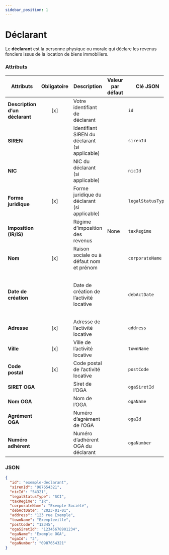 ```yaml
---
sidebar_position: 1
---
```


# Déclarant

Le **déclarant** est la personne physique ou morale qui déclare les revenus fonciers issus de la location de biens immobiliers.

### Attributs

| **Attributs**                  | **Obligatoire** | **Description**                                | **Valeur par défaut** | **Clé JSON**      | **Domaine de validité**                                                                |
| ------------------------------ | :-------------: | ---------------------------------------------- | --------------------- | ----------------- | -------------------------------------------------------------------------------------- |
| **Description d’un déclarant** |       [x]       | Votre identifiant de déclarant                 |                       | `id`              | Clé d'identification unique (chaîne de caractères)                                     |
| **SIREN**                      |                 | Identifiant SIREN du déclarant (si applicable) |                       | `sirenId`         | Chaîne de caractères (9 caractères)                                                    |
| **NIC**                        |                 | NIC du déclarant (si applicable)               |                       | `nicId`           | Chaîne de caractères (5 caractères)                                                    |
| **Forme juridique**            |       [x]       | Forme juridique du déclarant (si applicable)   |                       | `legalStatusType` | Identifiant des statuts (annexe 2 pour la liste)                                       |
| **Imposition (IR/IS)**         |                 | Régime d’imposition des revenus                | None                  | `taxRegime`       | `IR` (appartement), `IS` (maison)                                                      |
| **Nom**                        |       [x]       | Raison sociale ou à défaut nom et prénom       |                       | `corporateName`   | Chaîne de caractères                                                                   |
| **Date de création**           |                 | Date de création de l’activité locative        |                       | `debActDate`      | Chaîne de caractères (en l'absence de fuseau horaire, celui-ci est mis à Paris/France) |
| **Adresse**                    |       [x]       | Adresse de l’activité locative                 |                       | `address`         | Chaîne de caractères                                                                   |
| **Ville**                      |       [x]       | Ville de l’activité locative                   |                       | `townName`        | Chaîne de caractères                                                                   |
| **Code postal**                |       [x]       | Code postal de l’activité locative             |                       | `postCode`        | Chaîne de caractères                                                                   |
| **SIRET OGA**                  |                 | Siret de l’OGA                                 |                       | `ogaSiretId`      | Chaîne de caractères                                                                   |
| **Nom OGA**                    |                 | Nom de l’OGA                                   |                       | `ogaName`         | Chaîne de caractères                                                                   |
| **Agrément OGA**               |                 | Numéro d’agrément de l’OGA                     |                       | `ogaId`           | Chaîne de caractères                                                                   |
| **Numéro adhérent**            |                 | Numéro d’adhérent OGA du déclarant             |                       | `ogaNumber`       | Chaîne de caractères                                                                   |

### JSON

```json
{
  "id": "exemple-declarant",
  "sirenId": "987654321",
  "nicId": "54321",
  "legalStatusType": "SCI",
  "taxRegime": "IR",
  "corporateName": "Exemple Société",
  "debActDate": "2023-01-01",
  "address": "123 rue Exemple",
  "townName": "Exempleville",
  "postCode": "12345",
  "ogaSiretId": "12345678901234",
  "ogaName": "Exemple OGA",
  "ogaId": "2",
  "ogaNumber": "0987654321"
}
```
